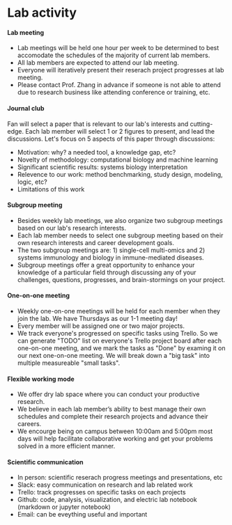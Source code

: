 # Lab activity #

#### Lab meeting 
- Lab meetings will be held one hour per week to be determined to best accomodate the schedules of the majority of current lab members. 
- All lab members are expected to attend our lab meeting.
- Everyone will iteratively present their reserach project progresses at lab meeting.
- Please contact Prof. Zhang in advance if someone is not able to attend due to research business like attending conference or training, etc.

#### Journal club
Fan will select a paper that is relevant to our lab's interests and cutting-edge.
Each lab member will select 1 or 2 figures to present, and lead the discussions.
Let's focus on 5 aspects of this paper through discussions:
- Motivation: why? a needed tool, a knowledge gap, etc?
- Novelty of methodology: computational biology and machine learning
- Significant scientific results: systems biology interpretation
- Relevence to our work: method benchmarking, study design, modeling, logic, etc?
- Limitations of this work 


#### Subgroup meeting
- Besides weekly lab meetings, we also organize two subgroup meetings based on our lab's research interests.
- Each lab member needs to select one subgroup meeting based on their own research interests and career development goals.
- The two subgroup meetings are: 1) single-cell multi-omics and 2) systems immunology and biology in immune-mediated diseases.
- Subgroup meetings offer a great opportunity to enhance your knowledge of a particular field through discussing any of your challenges, questions, progresses, and brain-stormings on your project.


#### One-on-one meeting
- Weekly one-on-one meetings will be held for each member when they join the lab. We have Thursdays as our 1-1 meeting day!
- Every member will be assigned one or two major projects.
- We track everyone's progressed on specific tasks using Trello. So we can generate "TODO" list on everyone's Trello project board after each one-on-one meeting, and we mark the tasks as "Done" by examing it on our next one-on-one meeting. We will break down a "big task" into multiple measureable "small tasks".


#### Flexible working mode
- We offer dry lab space where you can conduct your productive research.
- We believe in each lab member’s ability to best manage their own schedules and complete their research projects and advance their careers. 
- We encourge being on campus between 10:00am and 5:00pm most days will help facilitate collaborative working and get your problems solved in a more efficient manner.

#### Scientific communication
- In person: scientific reserach progress meetings and presentations, etc 
- Slack: easy communication on research and lab related work
- Trello: track progresses on specific tasks on each projects
- Github: code, analysis, visualization, and electric lab notebook (markdown or jupyter notebook)
- Email: can be eveything useful and important
